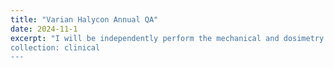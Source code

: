 ```yaml
---
title: "Varian Halycon Annual QA"
date: 2024-11-1
excerpt: "I will be independently perform the mechanical and dosimetry part of the annual QA of a Varian Halcyon machine.
collection: clinical
---
```


